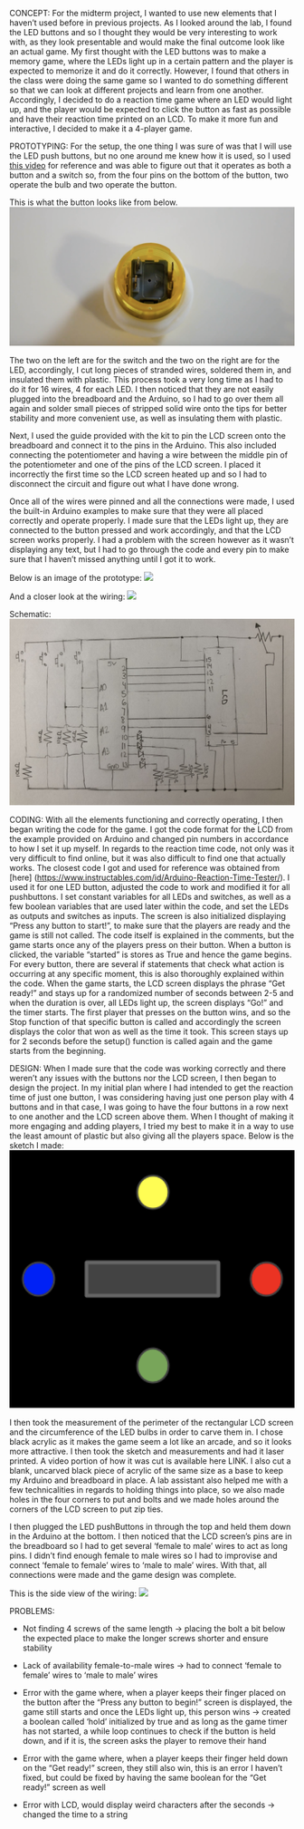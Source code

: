 CONCEPT: For the midterm project, I wanted to use new elements that I haven’t used before in previous projects. As I looked around the lab, I found the LED buttons and so I thought they would be very interesting to work with, as they look presentable and would make the final outcome look like an actual game. My first thought with the LED buttons was to make a memory game, where the LEDs light up in a certain pattern and the player is expected to memorize it and do it correctly. However, I found that others in the class were doing the same game so I wanted to do something different so that we can look at different projects and learn from one another. Accordingly, I decided to do a reaction time game where an LED would light up, and the player would be expected to click the button as fast as possible and have their reaction time printed on an LCD. To make it more fun and interactive, I decided to make it a 4-player game.

PROTOTYPING: For the setup, the one thing I was sure of was that I will use the LED push buttons, but no one around me knew how it is used, so I used [this video](https://www.youtube.com/watch?v=GlkFYAMBhoU) for reference and was able to figure out that it operates as both a button and a switch so, from the four pins on the bottom of the button, two operate the bulb and two operate the button. 

This is what the button looks like from below. ![](Button_instructions.png) 

The two on the left are for the switch and the two on the right are for the LED, accordingly, I cut long pieces of stranded wires, soldered them in, and insulated them with plastic. This process took a very long time as I had to do it for 16 wires, 4 for each LED. I then noticed that they are not easily plugged into the breadboard and the Arduino, so I had to go over them all again and solder small pieces of stripped solid wire onto the tips for better stability and more convenient use, as well as insulating them with plastic. 

Next, I used the guide provided with the kit to pin the LCD screen onto the breadboard and connect it to the pins in the Arduino. This also included connecting the potentiometer and having a wire between the middle pin of the potentiometer and one of the pins of the LCD screen. I placed it incorrectly the first time so the LCD screen heated up and so I had to disconnect the circuit and figure out what I have done wrong. 

Once all of the wires were pinned and all the connections were made, I used the built-in Arduino examples to make sure that they were all placed correctly and operate properly. I made sure that the LEDs light up, they are connected to the button pressed and work accordingly, and that the LCD screen works properly. I had a problem with the screen however as it wasn’t displaying any text, but I had to go through the code and every pin to make sure that I haven’t missed anything until I got it to work. 

Below is an image of the prototype:
![](prototype.png) 

And a closer look at the wiring:
![](wiring.png) 

Schematic:
![](schematic.jpg) 

CODING: With all the elements functioning and correctly operating, I then began writing the code for the game. I got the code format for the LCD from the example provided on Arduino and changed pin numbers in accordance to how I set it up myself. In regards to the reaction time code, not only was it very difficult to find online, but it was also difficult to find one that actually works. The closest code I got and used for reference was obtained from [here] (https://www.instructables.com/id/Arduino-Reaction-Time-Tester/). I used it for one LED button, adjusted the code to work and modified it for all pushbuttons. I set constant variables for all LEDs and switches, as well as a few boolean variables that are used later within the code, and set the LEDs as outputs and switches as inputs. The screen is also initialized displaying “Press any button to start!”, to make sure that the players are ready and the game is still not called. The code itself is explained in the comments, but the game starts once any of the players press on their button. When a button is clicked, the variable “started” is stores as True and hence the game begins. For every button, there are several if statements that check what action is occurring at any specific moment, this is also thoroughly explained within the code. When the game starts, the LCD screen displays the phrase “Get ready!” and stays up for a randomized number of seconds between 2-5 and when the duration is over, all LEDs light up, the screen displays “Go!” and the timer starts. The first player that presses on the button wins, and so the Stop function of that specific button is called and accordingly the screen displays the color that won as well as the time it took. This screen stays up for 2 seconds before the setup() function is called again and the game starts from the beginning. 

DESIGN: When I made sure that the code was working correctly and there weren’t any issues with the buttons nor the LCD screen, I then began to design the project. In my initial plan where I had intended to get the reaction time of just one button, I was considering having just one person play with 4 buttons and in that case, I was going to have the four buttons in a row next to one another and the LCD screen above them. When I thought of making it more engaging and adding players, I tried my best to make it in a way to use the least amount of plastic but also giving all the players space. Below is the sketch I made:
![](design.png) 

I then took the measurement of the perimeter of the rectangular LCD screen and the circumference of the LED bulbs in order to carve them in. I chose black acrylic as it makes the game seem a lot like an arcade, and so it looks more attractive. I then took the sketch and measurements and had it laser printed. A video portion of how it was cut is available here LINK. I also cut a blank, uncarved black piece of acrylic of the same size as a base to keep my Arduino and breadboard in place. A lab assistant also helped me with a few technicalities in regards to holding things into place, so we also made holes in the four corners to put and bolts and we made holes around the corners of the LCD screen to put zip ties.

I then plugged the LED pushButtons in through the top and held them down in the Arduino at the bottom. I then noticed that the LCD screen’s pins are in the breadboard so I had to get several ‘female to male’ wires to act as long pins. I didn’t find enough female to male wires so I had to improvise and connect ‘female to female’ wires to ‘male to male’ wires. With that, all connections were made and the game design was complete. 

This is the side view of the wiring:
![](side_view.png) 

PROBLEMS: 
- Not finding 4 screws of the same length → placing the bolt a bit below the expected place to make the longer screws shorter and ensure stability

- Lack of availability female-to-male wires → had to connect ‘female to female’ wires to ‘male to male’ wires

- Error with the game where, when a player keeps their finger placed on the button after the “Press any button to begin!” screen is displayed, the game still starts and once the LEDs light up, this person wins → created a boolean called ‘hold’ initialized by true and as long as the game timer has not started, a while loop continues to check if the button is held down, and if it is, the screen asks the player to remove their hand

- Error with the game where, when a player keeps their finger held down on the “Get ready!” screen, they still also win, this is an error I haven’t fixed, but could be fixed by having the same boolean for the “Get ready!” screen as well

- Error with LCD, would display weird characters after the seconds → changed the time to a string
